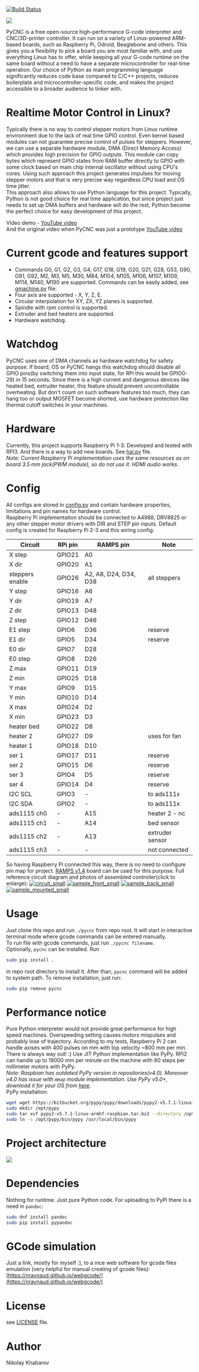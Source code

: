 [![Build Status](https://travis-ci.org/Nikolay-Kha/PyCNC.svg?branch=master)](https://travis-ci.org/Nikolay-Kha/PyCNC)


![](https://cloud.githubusercontent.com/assets/8740775/26766365/14796b54-4999-11e7-8ca2-9428a45878ab.png)  

PyCNC is a free open-source high-performance G-code interpreter and
CNC/3D-printer controller. It can run on a variety of Linux-powered ARM-based
boards, such as Raspberry Pi, Odroid, Beaglebone and others. This gives you a
flexibility to pick a board you are most familiar with, and use everything
Linux has to offer, while keeping all your G-code runtime on the same board
without a need to have a separate microcontroller for real-time operation.
Our choice of Python as main programming language significantly reduces code
base compared to C/C++ projects, reduces boilerplate and microcontroller-specific
code, and makes the project accessible to a broader audience to tinker with.

# Realtime Motor Control in Linux?
Typically there is no way to control stepper motors from Linux runtime
environment due to the lack of real time GPIO control. Even kernel based
modules can not guarantee precise control of pulses for steppers.
However, we can use a separate hardware module, DMA (Direct Memory Access)
which provides high precision for GPIO outputs. This module can copy bytes which
represent GPIO states from RAM buffer directly to GPIO with some clock based
on main chip internal oscillator without using CPU's cores. Using such approach
this project generates impulses for moving stepper motors and that is very
precise way regardless CPU load and OS time jitter.  
This approach also allows to use Python language for this project. Typically,
Python is not good choice for real time application, but since project just
needs to set up DMA buffers and hardware will do the rest, Python become the
perfect choice for easy development of this project.

Video demo - [YouTube video](https://youtu.be/41wdmmztTNA)  
And the original video when PyCNC was just a prototype [YouTube video](https://youtu.be/vcedo59raS4)

# Current gcode and features support
* Commands G0, G1, G2, G3, G4, G17, G18, G19, G20, G21, G28, G53, G90, G91, G92,
M2, M3, M5, M30, M84, M104, M105, M106, M107, M109, M114, M140, M190 are
supported. Commands can be easily added, see [gmachine.py](./cnc/gmachine.py)
file.
* Four axis are supported - X, Y, Z, E.
* Circular interpolation for XY, ZX, YZ planes is supported.
* Spindle with rpm control is supported.
* Extruder and bed heaters are supported.
* Hardware watchdog.

# Watchdog
PyCNC uses one of DMA channels as hardware watchdog for safety purpose. If
board, OS or PyCNC hangs this watchdog should disable all GPIO pins(by
switching them into input state, for RPi this would be GPIO0-29) in 15 seconds.
Since there is a high current and dangerous devices like heated bed, extruder
heater, this feature should prevent uncontrollable overheating. But don't count
on such software features too much, they can hang too or output MOSFET become
shorted, use hardware protection like thermal cutoff switches in your machines.

# Hardware
Currently, this project supports Raspberry Pi 1-3. Developed and tested with
RPI3. And there is a way to add new boards. See [hal.py](./cnc/hal.py) file.  
_Note: Current Raspberry Pi implementation uses the same resources as on board
3.5 mm jack(PWM module), so do not use it. HDMI audio works._

# Config
All configs are stored in [config.py](./cnc/config.py) and contain hardware
properties, limitations and pin names for hardware control.  
Raspberry Pi implementation should be connected to A4988, DRV8825 or any other
stepper motor drivers with DIR and STEP pin inputs.
Default config is created for Raspberry Pi 2-3 and this wiring config:

|     Circuit     |   RPi pin   |   RAMPS pin              |  Note            |
|-----------------|-------------|--------------------------|------------------|
|     X step      |   GPIO21    |    A0                    |                  |
|     X dir       |   GPIO20    |    A1                    |                  |
| steppers enable |   GPIO26    |    A2, A8, D24, D34, D38 |  all steppers    |
|     Y step      |   GPIO16    |    A6                    |                  |
|     Y dir       |   GPIO19    |    A7                    |                  |
|     Z dir       |   GPIO13    |    D48                   |                  |
|     Z step      |   GPIO12    |    D46                   |                  |
|     E1 step     |   GPIO6     |    D36                   |  reserve         |
|     E1 dir      |   GPIO5     |    D34                   |  reserve         |
|     E0 dir      |   GPIO7     |    D28                   |                  |
|     E0 step     |   GPIO8     |    D26                   |                  |
|     Z max       |   GPIO11    |    D19                   |                  |
|     Z min       |   GPIO25    |    D18                   |                  |
|     Y max       |   GPIO9     |    D15                   |                  |
|     Y min       |   GPIO10    |    D14                   |                  |
|     X max       |   GPIO24    |    D2                    |                  |
|     X min       |   GPIO23    |    D3                    |                  |
|   heater bed    |   GPIO22    |    D8                    |                  |
|    heater 2     |   GPIO27    |    D9                    |  uses for fan    |
|    heater 1     |   GPIO18    |    D10                   |                  |
|     ser 1       |   GPIO17    |    D11                   |  reserve         |
|     ser 2       |   GPIO15    |    D6                    |  reserve         |
|     ser 3       |   GPIO4     |    D5                    |  reserve         |
|     ser 4       |   GPIO14    |    D4                    |  reserve         |
|    I2C SCL      |   GPIO3     |    -                     |  to ads111x      |
|    I2C SDA      |   GPIO2     |    -                     |  to ads111x      |
|  ads1115 ch0    |   -         |    A15                   |  heater 2 - nc   |
|  ads1115 ch1    |   -         |    A14                   |  bed sensor      |
|  ads1115 ch2    |   -         |    A13                   |  extruder sensor |
|  ads1115 ch3    |   -         |    -                     |  not connected   |

So having Raspberry Pi connected this way, there is no need to configure
pin map for project. [RAMPS v1.4](http://reprap.org/wiki/RAMPS_1.4) board can
be used for this purpose. Full reference circuit diagram and photos of
assembled controller(click to enlarge):
[![circuit_small](https://user-images.githubusercontent.com/8740775/28233810-40773186-6902-11e7-8496-5750babfcf44.jpg)](https://user-images.githubusercontent.com/8740775/28233650-d64060e0-6900-11e7-8605-6475384fd2f7.png)
[![sample_front_small](https://user-images.githubusercontent.com/8740775/28233812-407820c8-6902-11e7-8de1-35c03509c0e5.jpg)](https://user-images.githubusercontent.com/8740775/28233649-d6402800-6900-11e7-8dca-cd35c8292e0c.jpg)
[![sample_back_small](https://user-images.githubusercontent.com/8740775/28233879-db96ea1c-6902-11e7-9298-11150476084b.jpg)](https://user-images.githubusercontent.com/8740775/28233648-d63fa0c4-6900-11e7-8fab-2055e035a6cb.jpg)
[![sample_mounted_small](https://user-images.githubusercontent.com/8740775/28233811-40777e8e-6902-11e7-8899-5991860d182c.jpg)](https://user-images.githubusercontent.com/8740775/28233652-d65f82ea-6900-11e7-9e80-d8b0c9238f95.jpg)


# Usage
Just clone this repo and run `./pycnc` from repo root. It will start in
interactive terminal mode where gcode commands can be entered manually.  
To run file with gcode commands, just run `./pycnc filename`.  
Optionally, `pycnc` can be installed. Run
```bash
sudo pip install .
```
in repo root directory to install it. After than, `pycnc` command will be added
to system path. To remove installation, just run:
```bash
sudo pip remove pycnc
```

# Performance notice
Pure Python interpreter would not provide great performance for high speed
machines. Overspeeding setting causes motors mispulses and probably lose of
trajectory. According to my tests, Raspberry Pi 2 can handle axises with 400
 pulses on mm with top velocity ~800 mm per min. There is always way out! :)
Use JIT Python implementation like PyPy. RPi2 can handle up to 18000 mm per
minute on the machine with 80 steps per millimeter motors with PyPy.  
_Note: Raspbian has outdated PyPy version in repositories(v4.0). Moreover v4.0
has issue with `mmap` module implementation. Use PyPy v5.0+, download it for
your OS from [here](https://pypy.org/download.html)._  
PyPy installation:
```bash
wget wget https://bitbucket.org/pypy/pypy/downloads/pypy2-v5.7.1-linux-armhf-raspbian.tar.bz2
sudo mkdir /opt/pypy
sudo tar xvf pypy2-v5.7.1-linux-armhf-raspbian.tar.bz2 --directory /opt/pypy/ --strip-components=1
sudo ln -s /opt/pypy/bin/pypy /usr/local/bin/pypy
```

# Project architecture
![](https://user-images.githubusercontent.com/8740775/27770129-c8c3592c-5f41-11e7-8a9c-254d5a88ed77.png)

# Dependencies
Nothing for runtime. Just pure Python code.
For uploading to PyPi there is a need in `pandoc`:
```bash
sudo dnf install pandoc
sudo pip install pypandoc
```

# GCode simulation
Just a link, mostly for myself :), to a nice web software for gcode files
emulation (very helpful for manual creating of gcode files):
[https://nraynaud.github.io/webgcode/](https://nraynaud.github.io/webgcode/)

# License
see [LICENSE](./LICENSE) file.

# Author
Nikolay Khabarov

